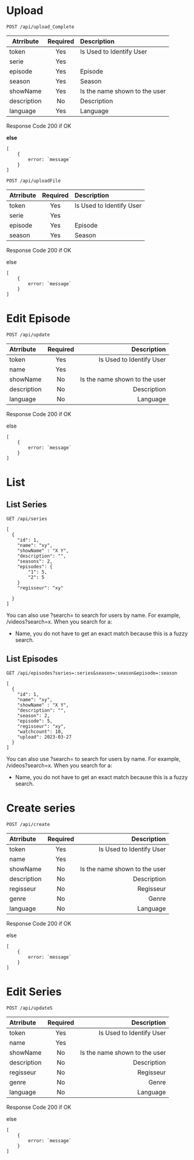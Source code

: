 # Upload
```
POST /api/upload_Complete
```

| Atrribute   | Required | Description                   |
|-------------|:--------:|:------------------------------|
| token       |   Yes    | Is Used to Identify User      |
| serie       |   Yes    |                               |
| episode     |   Yes    | Episode                       |
| season      |   Yes    | Season                        |
| showName    |   Yes    | Is the name shown to the user |
| description |    No    | Description                   |
| language    |   Yes    | Language                      |

Response Code 200 if OK

**else**

```
[
    {
        error: `message`
    }
]
```

```
POST /api/uploadFile
```
| Atrribute   | Required | Description                   |
|:------------|:--------:|:------------------------------|
| token       |   Yes    | Is Used to Identify User      |
| serie       |   Yes    |                               |
| episode     |   Yes    | Episode                       |
| season      |   Yes    | Season                        |

Response Code 200 if OK

else

```
[
    {
        error: `message`
    }
]
```

# Edit Episode

```
POST /api/update
```

| Atrribute   | Required |                   Description |
|:------------|:--------:|------------------------------:|
| token       |   Yes    |      Is Used to Identify User |
| name        |   Yes    |                               |
| showName    |    No    | Is the name shown to the user |
| description |    No    |                   Description |
| language    |    No    |                      Language |


Response Code 200 if OK

else

```
[
    {
        error: `message`
    }
]
```

# List

## List Series

```GET /api/series```

```
[
  {
    "id": 1,
    "name": "xy",
    "showName" : "X Y",
    "description": "",
    "seasons": 2,
    "episodes": {
        "1": 5,
        "2": 5
    }
    "regisseur": "xy"
    
  }
]
```

You can also use ?search= to search for users by name. For example, /videos?search=x. When
you search for a:
<ul>
<li>Name, you do not have to get an exact match because this is a fuzzy search.</li>
</ul>

## List Episodes

```GET /api/episodes?series=:series&season=:season&episode=:season```

```
[
  {
    "id": 1,
    "name": "xy",
    "showName" : "X Y",
    "description": "",
    "season": 2,
    "episode": 5,
    "regisseur": "xy",
    "watchcount": 10,
    "upload": 2023-03-27
  }
]
```

You can also use ?search= to search for users by name. For example, /videos?search=x. When
you search for a:
<ul>
<li>Name, you do not have to get an exact match because this is a fuzzy search.</li>
</ul>

# Create series

```
POST /api/create
```

| Atrribute   | Required |                   Description |
|:------------|:--------:|------------------------------:|
| token       |   Yes    |      Is Used to Identify User |
| name        |   Yes    |                               |
| showName    |    No    | Is the name shown to the user |
| description |    No    |                   Description |
| regisseur   |    No    |                     Regisseur |
| genre       |    No    |                         Genre |
| language    |    No    |                      Language |

Response Code 200 if OK

else

```
[
    {
        error: `message`
    }
]
```

# Edit Series
```
POST /api/updateS
```

| Atrribute   | Required |                   Description |
|:------------|:--------:|------------------------------:|
| token       |   Yes    |      Is Used to Identify User |
| name        |   Yes    |                               |
| showName    |    No    | Is the name shown to the user |
| description |    No    |                   Description |
| regisseur   |    No    |                     Regisseur |
| genre       |    No    |                         Genre |
| language    |    No    |                      Language |


Response Code 200 if OK

else

```
[
    {
        error: `message`
    }
]
```